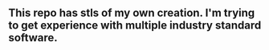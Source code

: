 ## This repo has stls of my own creation. I'm trying to get experience with multiple industry standard software. ##
